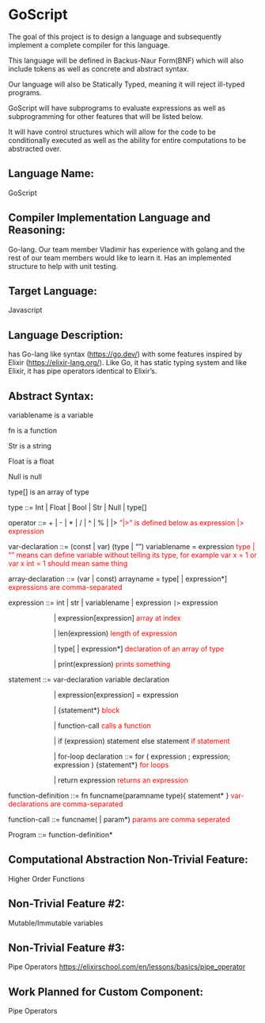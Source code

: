 # GoScript
The goal of this project is to design a language and subsequently implement a complete compiler for this language.

This language will be defined in Backus-Naur Form(BNF) which will also include tokens as well as concrete and abstract syntax.

Our language will also be Statically Typed, meaning it will reject ill-typed programs.

GoScript will have subprograms to evaluate expressions as well as subprogramming for other features that will be listed below.

It will have control structures which will allow for the code to be conditionally executed as well as the ability for entire computations to be abstracted over.

## Language Name: 
GoScript

## Compiler Implementation Language and Reasoning: 
Go-lang. Our team member Vladimir has experience with golang and the rest of our team members would like to learn it. Has an implemented structure to help with unit testing.

## Target Language: 
Javascript

## Language Description:  
has Go-lang like syntax (https://go.dev/) with some features inspired by Elixir (https://elixir-lang.org/). Like Go, it has static typing system and like Elixir, it has pipe operators identical to Elixir’s.

## Abstract Syntax: 
variablename is a variable

fn is a function

Str is a string

Float is a float

Null is null

type[] is an array of type

type ::= Int | Float | Bool | Str | Null | type[]

operator ::= + | - | * | / | ^ | % | |> <span style="color:red">”|>” is defined below as expression |> expression</span>

var-declaration ::= (const | var) (type | “”) variablename = expression<span style="color:red"> type | “” means can define variable without telling its type, for example var x = 1 or var x int = 1 should mean same thing</span>

array-declaration ::= (var | const) arrayname = type[ | expression*]  <span style="color:red">expressions are comma-separated</span>


expression ::= int | str | variablename  | expression `|>` expression

<div style="margin-left:92px">
| expression[expression]  <span style="color:red">array at index</span>

| len(expression)  <span style="color:red">length of expression</span>

| type[ | expression*]  <span style="color:red">declaration of an array of type</span>

| print(expression) <span style="color:red"> prints something</span>
</div>

statement ::= var-declaration  variable declaration

<div style="margin-left:92px">
| expression[expression] = expression 

| {statement*} <span style="color:red">block<span>

| function-call <span style="color:red">calls a function</span>

| if (expression) statement else statement <span style="color:red">if statement</span>

| for-loop declaration ::= for ( expression ; expression; expression ) {statement*} <span style="color:red">for loops</span>

| return expression <span style="color:red">returns an expression</span>
</div>

function-definition ::= fn funcname(paramname type){ statement* } <span style="color:red">var-declarations are comma-separated</span>

function-call ::= funcname( | param*)  <span style="color:red">params are comma seperated</span>

Program ::= function-definition*

## Computational Abstraction Non-Trivial Feature: 
Higher Order Functions

## Non-Trivial Feature #2: 
 Mutable/Immutable variables

## Non-Trivial Feature #3: 
Pipe Operators
https://elixirschool.com/en/lessons/basics/pipe_operator 

## Work Planned for Custom Component:  
Pipe Operators
